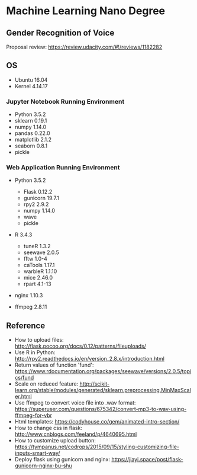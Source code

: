 # Machine Learning Nano Degree
## Gender Recognition of Voice

Proposal review: https://review.udacity.com/#!/reviews/1182282

## OS
- Ubuntu 16.04
- Kernel 4.14.17

### Jupyter Notebook Running Environment
- Python 3.5.2
- sklearn 0.19.1
- numpy 1.14.0
- pandas 0.22.0
- matplotlib 2.1.2
- seaborn 0.8.1
- pickle

### Web Application Running Environment
- Python 3.5.2
    - Flask 0.12.2
    - gunicorn 19.7.1
    - rpy2 2.9.2
    - numpy 1.14.0
    - wave 
    - pickle

- R 3.4.3
    - tuneR 1.3.2
    - seewave 2.0.5
    - fftw 1.0-4
    - caTools 1.17.1
    - warbleR 1.1.10
    - mice 2.46.0
    - rpart 4.1-13

- nginx 1.10.3
- ffmpeg 2.8.11

## Reference
- How to upload files: http://flask.pocoo.org/docs/0.12/patterns/fileuploads/
- Use R in Python: http://rpy2.readthedocs.io/en/version_2.8.x/introduction.html
- Return values of function 'fund': https://www.rdocumentation.org/packages/seewave/versions/2.0.5/topics/fund
- Scale on reduced feature: http://scikit-learn.org/stable/modules/generated/sklearn.preprocessing.MinMaxScaler.html
- Use ffmpeg to convert voice file into .wav format: https://superuser.com/questions/675342/convert-mp3-to-wav-using-ffmpeg-for-vbr
- Html templates: https://codyhouse.co/gem/animated-intro-section/
- How to change css in flask: http://www.cnblogs.com/feeland/p/4640695.html
- How to customize upload button: https://tympanus.net/codrops/2015/09/15/styling-customizing-file-inputs-smart-way/
- Deploy flask using gunicorn and nginx: https://jiayi.space/post/flask-gunicorn-nginx-bu-shu
